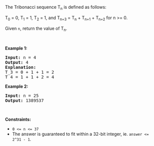 <div><p>The Tribonacci sequence T<sub>n</sub> is defined as follows:&nbsp;</p>

<p>T<sub>0</sub> = 0, T<sub>1</sub> = 1, T<sub>2</sub> = 1, and T<sub>n+3</sub> = T<sub>n</sub> + T<sub>n+1</sub> + T<sub>n+2</sub> for n &gt;= 0.</p>

<p>Given <code>n</code>, return the value of T<sub>n</sub>.</p>

<p>&nbsp;</p>
<p><strong>Example 1:</strong></p>

<pre><strong>Input:</strong> n = 4
<strong>Output:</strong> 4
<strong>Explanation:</strong>
T_3 = 0 + 1 + 1 = 2
T_4 = 1 + 1 + 2 = 4
</pre>

<p><strong>Example 2:</strong></p>

<pre><strong>Input:</strong> n = 25
<strong>Output:</strong> 1389537
</pre>

<p>&nbsp;</p>
<p><strong>Constraints:</strong></p>

<ul>
	<li><code>0 &lt;= n &lt;= 37</code></li>
	<li>The answer is guaranteed to fit within a 32-bit integer, ie. <code>answer &lt;= 2^31 - 1</code>.</li>
</ul></div>